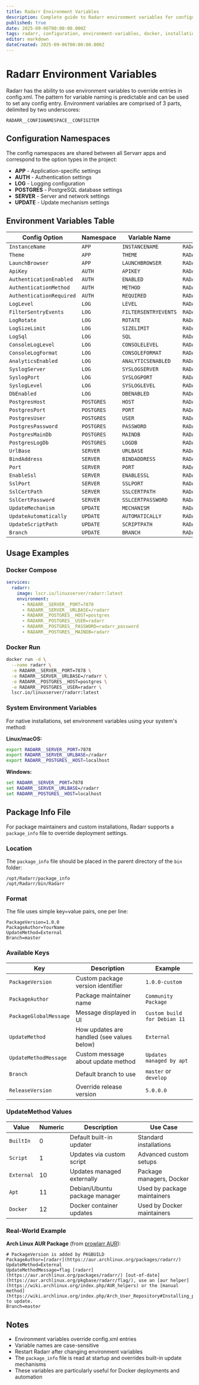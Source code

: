```yaml
---
title: Radarr Environment Variables
description: Complete guide to Radarr environment variables for configuration management including Docker, database, authentication, and server settings
published: true
date: 2025-09-06T00:00:00.000Z
tags: radarr, configuration, environment-variables, docker, installation, postgres
editor: markdown
dateCreated: 2025-09-06T00:00:00.000Z
---
```


# Radarr Environment Variables

Radarr has the ability to use environment variables to override entries in config.xml. The pattern for variable naming is predictable and can be used to set any config entry. Environment variables are comprised of 3 parts, delimited by two underscores:

`RADARR__CONFIGNAMESPACE__CONFIGITEM`

## Configuration Namespaces

The config namespaces are shared between all Servarr apps and correspond to the option types in the project:

- **APP** - Application-specific settings
- **AUTH** - Authentication settings
- **LOG** - Logging configuration
- **POSTGRES** - PostgreSQL database settings
- **SERVER** - Server and network settings
- **UPDATE** - Update mechanism settings

## Environment Variables Table

| Config Option            | Namespace  | Variable Name        | Full Environment Variable         |
| ------------------------ | ---------- | -------------------- | --------------------------------- |
| `InstanceName`           | `APP`      | `INSTANCENAME`       | `RADARR__APP__INSTANCENAME`       |
| `Theme`                  | `APP`      | `THEME`              | `RADARR__APP__THEME`              |
| `LaunchBrowser`          | `APP`      | `LAUNCHBROWSER`      | `RADARR__APP__LAUNCHBROWSER`      |
| `ApiKey`                 | `AUTH`     | `APIKEY`             | `RADARR__AUTH__APIKEY`            |
| `AuthenticationEnabled`  | `AUTH`     | `ENABLED`            | `RADARR__AUTH__ENABLED`           |
| `AuthenticationMethod`   | `AUTH`     | `METHOD`             | `RADARR__AUTH__METHOD`            |
| `AuthenticationRequired` | `AUTH`     | `REQUIRED`           | `RADARR__AUTH__REQUIRED`          |
| `LogLevel`               | `LOG`      | `LEVEL`              | `RADARR__LOG__LEVEL`              |
| `FilterSentryEvents`     | `LOG`      | `FILTERSENTRYEVENTS` | `RADARR__LOG__FILTERSENTRYEVENTS` |
| `LogRotate`              | `LOG`      | `ROTATE`             | `RADARR__LOG__ROTATE`             |
| `LogSizeLimit`           | `LOG`      | `SIZELIMIT`          | `RADARR__LOG__SIZELIMIT`          |
| `LogSql`                 | `LOG`      | `SQL`                | `RADARR__LOG__SQL`                |
| `ConsoleLogLevel`        | `LOG`      | `CONSOLELEVEL`       | `RADARR__LOG__CONSOLELEVEL`       |
| `ConsoleLogFormat`       | `LOG`      | `CONSOLEFORMAT`      | `RADARR__LOG__CONSOLEFORMAT`      |
| `AnalyticsEnabled`       | `LOG`      | `ANALYTICSENABLED`   | `RADARR__LOG__ANALYTICSENABLED`   |
| `SyslogServer`           | `LOG`      | `SYSLOGSERVER`       | `RADARR__LOG__SYSLOGSERVER`       |
| `SyslogPort`             | `LOG`      | `SYSLOGPORT`         | `RADARR__LOG__SYSLOGPORT`         |
| `SyslogLevel`            | `LOG`      | `SYSLOGLEVEL`        | `RADARR__LOG__SYSLOGLEVEL`        |
| `DbEnabled`              | `LOG`      | `DBENABLED`          | `RADARR__LOG__DBENABLED`          |
| `PostgresHost`           | `POSTGRES` | `HOST`               | `RADARR__POSTGRES__HOST`          |
| `PostgresPort`           | `POSTGRES` | `PORT`               | `RADARR__POSTGRES__PORT`          |
| `PostgresUser`           | `POSTGRES` | `USER`               | `RADARR__POSTGRES__USER`          |
| `PostgresPassword`       | `POSTGRES` | `PASSWORD`           | `RADARR__POSTGRES__PASSWORD`      |
| `PostgresMainDb`         | `POSTGRES` | `MAINDB`             | `RADARR__POSTGRES__MAINDB`        |
| `PostgresLogDb`          | `POSTGRES` | `LOGDB`              | `RADARR__POSTGRES__LOGDB`         |
| `UrlBase`                | `SERVER`   | `URLBASE`            | `RADARR__SERVER__URLBASE`         |
| `BindAddress`            | `SERVER`   | `BINDADDRESS`        | `RADARR__SERVER__BINDADDRESS`     |
| `Port`                   | `SERVER`   | `PORT`               | `RADARR__SERVER__PORT`            |
| `EnableSsl`              | `SERVER`   | `ENABLESSL`          | `RADARR__SERVER__ENABLESSL`       |
| `SslPort`                | `SERVER`   | `SSLPORT`            | `RADARR__SERVER__SSLPORT`         |
| `SslCertPath`            | `SERVER`   | `SSLCERTPATH`        | `RADARR__SERVER__SSLCERTPATH`     |
| `SslCertPassword`        | `SERVER`   | `SSLCERTPASSWORD`    | `RADARR__SERVER__SSLCERTPASSWORD` |
| `UpdateMechanism`        | `UPDATE`   | `MECHANISM`          | `RADARR__UPDATE__MECHANISM`       |
| `UpdateAutomatically`    | `UPDATE`   | `AUTOMATICALLY`      | `RADARR__UPDATE__AUTOMATICALLY`   |
| `UpdateScriptPath`       | `UPDATE`   | `SCRIPTPATH`         | `RADARR__UPDATE__SCRIPTPATH`      |
| `Branch`                 | `UPDATE`   | `BRANCH`             | `RADARR__UPDATE__BRANCH`          |

## Usage Examples

### Docker Compose

```yaml
services:
  radarr:
    image: lscr.io/linuxserver/radarr:latest
    environment:
      - RADARR__SERVER__PORT=7878
      - RADARR__SERVER__URLBASE=/radarr
      - RADARR__POSTGRES__HOST=postgres
      - RADARR__POSTGRES__USER=radarr
      - RADARR__POSTGRES__PASSWORD=radarr_password
      - RADARR__POSTGRES__MAINDB=radarr
```

### Docker Run

```bash
docker run -d \
  --name radarr \
  -e RADARR__SERVER__PORT=7878 \
  -e RADARR__SERVER__URLBASE=/radarr \
  -e RADARR__POSTGRES__HOST=postgres \
  -e RADARR__POSTGRES__USER=radarr \
  lscr.io/linuxserver/radarr:latest
```

### System Environment Variables

For native installations, set environment variables using your system's method:

**Linux/macOS:**

```bash
export RADARR__SERVER__PORT=7878
export RADARR__SERVER__URLBASE=/radarr
export RADARR__POSTGRES__HOST=localhost
```

**Windows:**

```cmd
set RADARR__SERVER__PORT=7878
set RADARR__SERVER__URLBASE=/radarr
set RADARR__POSTGRES__HOST=localhost
```

## Package Info File

For package maintainers and custom installations, Radarr supports a `package_info` file to override deployment settings.

### Location

The `package_info` file should be placed in the parent directory of the `bin` folder:

```
/opt/Radarr/package_info
/opt/Radarr/bin/Radarr
```

### Format

The file uses simple key=value pairs, one per line:

```
PackageVersion=1.0.0
PackageAuthor=YourName
UpdateMethod=External
Branch=master
```

### Available Keys

| Key | Description | Example |
|-----|-------------|---------|
| `PackageVersion` | Custom package version identifier | `1.0.0-custom` |
| `PackageAuthor` | Package maintainer name | `Community Package` |
| `PackageGlobalMessage` | Message displayed in UI | `Custom build for Debian 11` |
| `UpdateMethod` | How updates are handled (see values below) | `External` |
| `UpdateMethodMessage` | Custom message about update method | `Updates managed by apt` |
| `Branch` | Default branch to use | `master` or `develop` |
| `ReleaseVersion` | Override release version | `5.0.0.0` |

### UpdateMethod Values

| Value | Numeric | Description | Use Case |
|-------|---------|-------------|----------|
| `BuiltIn` | 0 | Default built-in updater | Standard installations |
| `Script` | 1 | Updates via custom script | Advanced custom setups |
| `External` | 10 | Updates managed externally | Package managers, Docker |
| `Apt` | 11 | Debian/Ubuntu package manager | Used by package maintainers |
| `Docker` | 12 | Docker container updates | Used by Docker maintainers |

### Real-World Example

**Arch Linux AUR Package** (from [prowlarr AUR](https://aur.archlinux.org/packages/prowlarr/)):
```
# PackageVersion is added by PKGBUILD
PackageAuthor=[radarr](https://aur.archlinux.org/packages/radarr/)
UpdateMethod=External
UpdateMethodMessage=flag [radarr](https://aur.archlinux.org/packages/radarr/) [out-of-date](https://aur.archlinux.org/pkgbase/radarr/flag/), use an [aur helper](https://wiki.archlinux.org/index.php/AUR_helpers) or the [manual method](https://wiki.archlinux.org/index.php/Arch_User_Repository#Installing_packages) to update.
Branch=master
```

## Notes

- Environment variables override config.xml entries
- Variable names are case-sensitive
- Restart Radarr after changing environment variables
- The `package_info` file is read at startup and overrides built-in update mechanisms
- These variables are particularly useful for Docker deployments and automation
